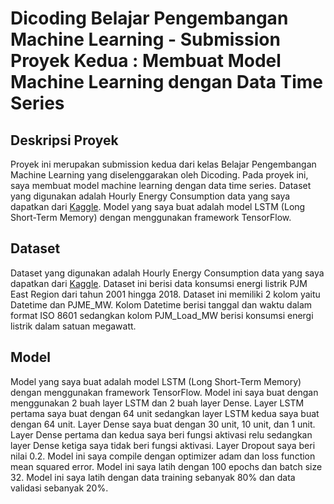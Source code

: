 # Dicoding Belajar Pengembangan Machine Learning - Submission Proyek Kedua : Membuat Model Machine Learning dengan Data Time Series

## Deskripsi Proyek
Proyek ini merupakan submission kedua dari kelas Belajar Pengembangan Machine Learning yang diselenggarakan oleh Dicoding. Pada proyek ini, saya membuat model machine learning dengan data time series. Dataset yang digunakan adalah Hourly Energy Consumption data yang saya dapatkan dari [Kaggle](https://www.kaggle.com/robikscube/hourly-energy-consumption). Model yang saya buat adalah model LSTM (Long Short-Term Memory) dengan menggunakan framework TensorFlow.

## Dataset
Dataset yang digunakan adalah Hourly Energy Consumption data yang saya dapatkan dari [Kaggle](https://www.kaggle.com/robikscube/hourly-energy-consumption). Dataset ini berisi data konsumsi energi listrik PJM East Region dari tahun 2001 hingga 2018. Dataset ini memiliki 2 kolom yaitu Datetime dan PJME_MW. Kolom Datetime berisi tanggal dan waktu dalam format ISO 8601 sedangkan kolom PJM_Load_MW berisi konsumsi energi listrik dalam satuan megawatt.

## Model
Model yang saya buat adalah model LSTM (Long Short-Term Memory) dengan menggunakan framework TensorFlow. Model ini saya buat dengan menggunakan 2 buah layer LSTM dan 2 buah layer Dense. Layer LSTM pertama saya buat dengan 64 unit sedangkan layer LSTM kedua saya buat dengan 64 unit. Layer Dense saya buat dengan 30 unit, 10 unit, dan 1 unit. Layer Dense pertama dan kedua saya beri fungsi aktivasi relu sedangkan layer Dense ketiga saya tidak beri fungsi aktivasi. Layer Dropout saya beri nilai 0.2. Model ini saya compile dengan optimizer adam dan loss function mean squared error. Model ini saya latih dengan 100 epochs dan batch size 32. Model ini saya latih dengan data training sebanyak 80% dan data validasi sebanyak 20%.
